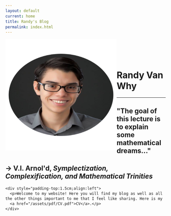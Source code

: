 ```yaml
---
layout: default
current: home
title: Randy's Blog
permalink: index.html
---
```



<div class="special jumbotron">
  <div class="container">
    <img src="randy.png" style="float:left;width:350px;height:350px;text-align:center;">
    <div style="padding-top: 1.5cm;">
      <h1>Randy Van Why</h1>
      <hr>
      <h2>"The goal of this lecture is to explain some mathematical dreams..."</h2>
      <h2>&rarr; V.I. Arnol'd, <i>Symplectization, Complexification, and Mathematical
Trinities</i></h2>
    </div>

    <div style="padding-top:1.5cm;align:left">
      <p>Welcome to my website! Here you will find my blog as well as all the other things important to me that I feel like sharing. Here is my
      <a href="/assets/pdf/CV.pdf">CV</a>.</p>
    </div>
  </div>
</div>


